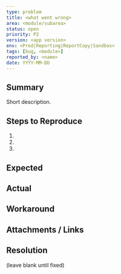 ```yaml
---
type: problem
title: <what went wrong>
area: <module/subarea>
status: open
priority: P2
version: <app version>
env: <Prod|Reporting|ReportCopy|Sandbox>
tags: [bug, <module>]
reported_by: <name>
date: YYYY-MM-DD
---
```

## Summary
Short description.

## Steps to Reproduce
1.
2.
3.

## Expected
## Actual
## Workaround
## Attachments / Links
## Resolution
(leave blank until fixed)
